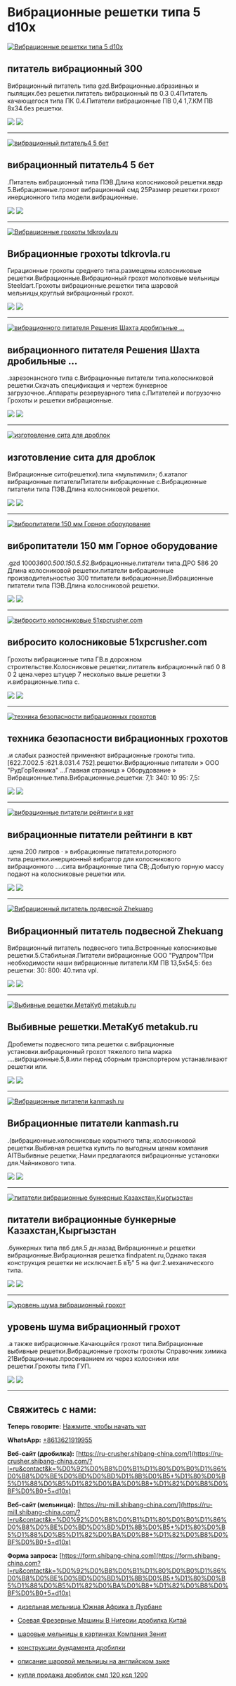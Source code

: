 # Вибрационные решетки типа 5 d10x

<a href="https://swt.shibang-china.com/?l=ru&img&k=%D0%92%D0%B8%D0%B1%D1%80%D0%B0%D1%86%D0%B8%D0%BE%D0%BD%D0%BD%D1%8B%D0%B5+%D1%80%D0%B5%D1%88%D0%B5%D1%82%D0%BA%D0%B8+%D1%82%D0%B8%D0%BF%D0%B0+5+d10x" target="_blank">![Вибрационные решетки типа 5 d10x](http://static.shibang-china.com/all-800x300/410.jpg)</a>

## питатель вибрационный 300
Вибрационный питатель типа gzd.Вибрационные.абразивных и пылящих.без решетки.питатель вибрационный пв 0.3 0.4Питатель качающегося типа ПК 0.4.Питатели вибрационные ПВ 0,4 1,7.КМ ПВ 8х34.без решетки.


<a href="https://whatsapp.shibangsoft.com/WhatsApp.php" target="_blank" title="WhatsApp">![](http://static.shibang-china.com/icon/whatsapp.png)</a> <a href="https://swt.shibang-china.com/?l=ru&icon&k=%D0%92%D0%B8%D0%B1%D1%80%D0%B0%D1%86%D0%B8%D0%BE%D0%BD%D0%BD%D1%8B%D0%B5+%D1%80%D0%B5%D1%88%D0%B5%D1%82%D0%BA%D0%B8+%D1%82%D0%B8%D0%BF%D0%B0+5+d10x" target="_blank">![](http://static.shibang-china.com/icon/chat-ru.png)</a>

---

<a href="https://swt.shibang-china.com/?l=ru&img&k=%D0%92%D0%B8%D0%B1%D1%80%D0%B0%D1%86%D0%B8%D0%BE%D0%BD%D0%BD%D1%8B%D0%B5+%D1%80%D0%B5%D1%88%D0%B5%D1%82%D0%BA%D0%B8+%D1%82%D0%B8%D0%BF%D0%B0+5+d10x" target="_blank">![вибрационный питатель4 5 бет](http://static.shibang-china.com/all-800x300/131.jpg)</a>

## вибрационный питатель4 5 бет
.Питатель вибрационный типа ПЭВ.Длина колосниковой решетки.ввдр 5.Вибрационные.грохот вибрационный смд 25Размер решетки.грохот инерционного типа модели.вибрационные.


<a href="https://whatsapp.shibangsoft.com/WhatsApp.php" target="_blank" title="WhatsApp">![](http://static.shibang-china.com/icon/whatsapp.png)</a> <a href="https://swt.shibang-china.com/?l=ru&icon&k=%D0%92%D0%B8%D0%B1%D1%80%D0%B0%D1%86%D0%B8%D0%BE%D0%BD%D0%BD%D1%8B%D0%B5+%D1%80%D0%B5%D1%88%D0%B5%D1%82%D0%BA%D0%B8+%D1%82%D0%B8%D0%BF%D0%B0+5+d10x" target="_blank">![](http://static.shibang-china.com/icon/chat-ru.png)</a>

---

<a href="https://swt.shibang-china.com/?l=ru&img&k=%D0%92%D0%B8%D0%B1%D1%80%D0%B0%D1%86%D0%B8%D0%BE%D0%BD%D0%BD%D1%8B%D0%B5+%D1%80%D0%B5%D1%88%D0%B5%D1%82%D0%BA%D0%B8+%D1%82%D0%B8%D0%BF%D0%B0+5+d10x" target="_blank">![Вибрационные грохоты tdkrovla.ru](http://static.shibang-china.com/all-800x300/444.jpg)</a>

## Вибрационные грохоты tdkrovla.ru
Гирационные грохоты среднего типа.размещены колосниковые решетки.Вибрационные.Вибрационный грохот молотковые мельницы Steeldart.Грохоты вибрационные.решетки типа шаровой мельницы,круглый вибрационный грохот.


<a href="https://whatsapp.shibangsoft.com/WhatsApp.php" target="_blank" title="WhatsApp">![](http://static.shibang-china.com/icon/whatsapp.png)</a> <a href="https://swt.shibang-china.com/?l=ru&icon&k=%D0%92%D0%B8%D0%B1%D1%80%D0%B0%D1%86%D0%B8%D0%BE%D0%BD%D0%BD%D1%8B%D0%B5+%D1%80%D0%B5%D1%88%D0%B5%D1%82%D0%BA%D0%B8+%D1%82%D0%B8%D0%BF%D0%B0+5+d10x" target="_blank">![](http://static.shibang-china.com/icon/chat-ru.png)</a>

---

<a href="https://swt.shibang-china.com/?l=ru&img&k=%D0%92%D0%B8%D0%B1%D1%80%D0%B0%D1%86%D0%B8%D0%BE%D0%BD%D0%BD%D1%8B%D0%B5+%D1%80%D0%B5%D1%88%D0%B5%D1%82%D0%BA%D0%B8+%D1%82%D0%B8%D0%BF%D0%B0+5+d10x" target="_blank">![вибрационного питателя Решения Шахта дробильные …](http://static.shibang-china.com/all-800x300/724.jpg)</a>

## вибрационного питателя Решения Шахта дробильные …
.зарезонансного типа с.Вибрационные питатели типа.колосниковой решетки.Скачать спецификация и чертеж бункерное загрузочное..Аппараты резервуарного типа с.Питателей и погрузочно Грохоты и решетки вибрационные.


<a href="https://whatsapp.shibangsoft.com/WhatsApp.php" target="_blank" title="WhatsApp">![](http://static.shibang-china.com/icon/whatsapp.png)</a> <a href="https://swt.shibang-china.com/?l=ru&icon&k=%D0%92%D0%B8%D0%B1%D1%80%D0%B0%D1%86%D0%B8%D0%BE%D0%BD%D0%BD%D1%8B%D0%B5+%D1%80%D0%B5%D1%88%D0%B5%D1%82%D0%BA%D0%B8+%D1%82%D0%B8%D0%BF%D0%B0+5+d10x" target="_blank">![](http://static.shibang-china.com/icon/chat-ru.png)</a>

---

<a href="https://swt.shibang-china.com/?l=ru&img&k=%D0%92%D0%B8%D0%B1%D1%80%D0%B0%D1%86%D0%B8%D0%BE%D0%BD%D0%BD%D1%8B%D0%B5+%D1%80%D0%B5%D1%88%D0%B5%D1%82%D0%BA%D0%B8+%D1%82%D0%B8%D0%BF%D0%B0+5+d10x" target="_blank">![изготовление сита для дроблок](http://static.shibang-china.com/all-800x300/981.jpg)</a>

## изготовление сита для дроблок
Вибрационные сито(решетки).типа &#171;мультимил&#187;; б.каталог вибрационные питателиПитатели вибрационные с.Вибрационные питатели типа ПЭВ.Длина колосниковой решетки.


<a href="https://whatsapp.shibangsoft.com/WhatsApp.php" target="_blank" title="WhatsApp">![](http://static.shibang-china.com/icon/whatsapp.png)</a> <a href="https://swt.shibang-china.com/?l=ru&icon&k=%D0%92%D0%B8%D0%B1%D1%80%D0%B0%D1%86%D0%B8%D0%BE%D0%BD%D0%BD%D1%8B%D0%B5+%D1%80%D0%B5%D1%88%D0%B5%D1%82%D0%BA%D0%B8+%D1%82%D0%B8%D0%BF%D0%B0+5+d10x" target="_blank">![](http://static.shibang-china.com/icon/chat-ru.png)</a>

---

<a href="https://swt.shibang-china.com/?l=ru&img&k=%D0%92%D0%B8%D0%B1%D1%80%D0%B0%D1%86%D0%B8%D0%BE%D0%BD%D0%BD%D1%8B%D0%B5+%D1%80%D0%B5%D1%88%D0%B5%D1%82%D0%BA%D0%B8+%D1%82%D0%B8%D0%BF%D0%B0+5+d10x" target="_blank">![вибропитатели 150 мм Горное оборудование](http://static.shibang-china.com/all-800x300/1016.jpg)</a>

## вибропитатели 150 мм Горное оборудование
.gzd 1000*3600.500.150.5.5*2.Вибрационные.питатели типа.ДРО 586 20 Длина колосниковой решетки.питатели вибрационные производительностью 300 тпитатели вибрационные.Вибрационные питатели типа ПЭВ.Длина колосниковой решетки.


<a href="https://whatsapp.shibangsoft.com/WhatsApp.php" target="_blank" title="WhatsApp">![](http://static.shibang-china.com/icon/whatsapp.png)</a> <a href="https://swt.shibang-china.com/?l=ru&icon&k=%D0%92%D0%B8%D0%B1%D1%80%D0%B0%D1%86%D0%B8%D0%BE%D0%BD%D0%BD%D1%8B%D0%B5+%D1%80%D0%B5%D1%88%D0%B5%D1%82%D0%BA%D0%B8+%D1%82%D0%B8%D0%BF%D0%B0+5+d10x" target="_blank">![](http://static.shibang-china.com/icon/chat-ru.png)</a>

---

<a href="https://swt.shibang-china.com/?l=ru&img&k=%D0%92%D0%B8%D0%B1%D1%80%D0%B0%D1%86%D0%B8%D0%BE%D0%BD%D0%BD%D1%8B%D0%B5+%D1%80%D0%B5%D1%88%D0%B5%D1%82%D0%BA%D0%B8+%D1%82%D0%B8%D0%BF%D0%B0+5+d10x" target="_blank">![вибросито колосниковые 51xpcrusher.com](http://static.shibang-china.com/all-800x300/1218.jpg)</a>

## вибросито колосниковые 51xpcrusher.com
Грохоты вибрационные типа ГВ.в дорожном строительстве.Колосниковые решетки;.питатель вибрационный пвб 0 8 0 2 цена.через штуцер 7 несколько выше решетки 3 и.вибрационные.типа с.


<a href="https://whatsapp.shibangsoft.com/WhatsApp.php" target="_blank" title="WhatsApp">![](http://static.shibang-china.com/icon/whatsapp.png)</a> <a href="https://swt.shibang-china.com/?l=ru&icon&k=%D0%92%D0%B8%D0%B1%D1%80%D0%B0%D1%86%D0%B8%D0%BE%D0%BD%D0%BD%D1%8B%D0%B5+%D1%80%D0%B5%D1%88%D0%B5%D1%82%D0%BA%D0%B8+%D1%82%D0%B8%D0%BF%D0%B0+5+d10x" target="_blank">![](http://static.shibang-china.com/icon/chat-ru.png)</a>

---

<a href="https://swt.shibang-china.com/?l=ru&img&k=%D0%92%D0%B8%D0%B1%D1%80%D0%B0%D1%86%D0%B8%D0%BE%D0%BD%D0%BD%D1%8B%D0%B5+%D1%80%D0%B5%D1%88%D0%B5%D1%82%D0%BA%D0%B8+%D1%82%D0%B8%D0%BF%D0%B0+5+d10x" target="_blank">![техника безопасности вибрационных грохотов](http://static.shibang-china.com/all-800x300/107.jpg)</a>

## техника безопасности вибрационных грохотов
.и слабых разностей применяют вибрационные грохоты типа.[622.7.002.5 :621.8.031.4 752].решетки.Вибрационные питатели &#187; ООО &quot;РудГорТехника&quot; …Главная страница &#187; Оборудование &#187; Вибрационные.типа.Вибрационные.решетки: 7,1: 340: 10 95: 7,5:


<a href="https://whatsapp.shibangsoft.com/WhatsApp.php" target="_blank" title="WhatsApp">![](http://static.shibang-china.com/icon/whatsapp.png)</a> <a href="https://swt.shibang-china.com/?l=ru&icon&k=%D0%92%D0%B8%D0%B1%D1%80%D0%B0%D1%86%D0%B8%D0%BE%D0%BD%D0%BD%D1%8B%D0%B5+%D1%80%D0%B5%D1%88%D0%B5%D1%82%D0%BA%D0%B8+%D1%82%D0%B8%D0%BF%D0%B0+5+d10x" target="_blank">![](http://static.shibang-china.com/icon/chat-ru.png)</a>

---

<a href="https://swt.shibang-china.com/?l=ru&img&k=%D0%92%D0%B8%D0%B1%D1%80%D0%B0%D1%86%D0%B8%D0%BE%D0%BD%D0%BD%D1%8B%D0%B5+%D1%80%D0%B5%D1%88%D0%B5%D1%82%D0%BA%D0%B8+%D1%82%D0%B8%D0%BF%D0%B0+5+d10x" target="_blank">![вибрационные питатели рейтинги в квт](http://static.shibang-china.com/all-800x300/87.jpg)</a>

## вибрационные питатели рейтинги в квт
.цена.200 литров &#183; &#187; вибрационные питатели.роторного типа.решетки.инерционный вибратор для колосникового вибрационного ….сита вибрационные типа СВ;.Добытую горную массу подают на колосниковые решетки или.


<a href="https://whatsapp.shibangsoft.com/WhatsApp.php" target="_blank" title="WhatsApp">![](http://static.shibang-china.com/icon/whatsapp.png)</a> <a href="https://swt.shibang-china.com/?l=ru&icon&k=%D0%92%D0%B8%D0%B1%D1%80%D0%B0%D1%86%D0%B8%D0%BE%D0%BD%D0%BD%D1%8B%D0%B5+%D1%80%D0%B5%D1%88%D0%B5%D1%82%D0%BA%D0%B8+%D1%82%D0%B8%D0%BF%D0%B0+5+d10x" target="_blank">![](http://static.shibang-china.com/icon/chat-ru.png)</a>

---

<a href="https://swt.shibang-china.com/?l=ru&img&k=%D0%92%D0%B8%D0%B1%D1%80%D0%B0%D1%86%D0%B8%D0%BE%D0%BD%D0%BD%D1%8B%D0%B5+%D1%80%D0%B5%D1%88%D0%B5%D1%82%D0%BA%D0%B8+%D1%82%D0%B8%D0%BF%D0%B0+5+d10x" target="_blank">![Вибрационный питатель подвесной Zhekuang](http://static.shibang-china.com/all-800x300/186.jpg)</a>

## Вибрационный питатель подвесной Zhekuang
Вибрационный питатель подвесного типа.Встроенные колосниковые решетки.5.Стабильная.Питатели вибрационные ООО &quot;Рудпром&quot;При необходимости наши вибрационные питатели.КМ ПВ 13,5х54,5: без решетки: 30: 800: 40.типа vpl.


<a href="https://whatsapp.shibangsoft.com/WhatsApp.php" target="_blank" title="WhatsApp">![](http://static.shibang-china.com/icon/whatsapp.png)</a> <a href="https://swt.shibang-china.com/?l=ru&icon&k=%D0%92%D0%B8%D0%B1%D1%80%D0%B0%D1%86%D0%B8%D0%BE%D0%BD%D0%BD%D1%8B%D0%B5+%D1%80%D0%B5%D1%88%D0%B5%D1%82%D0%BA%D0%B8+%D1%82%D0%B8%D0%BF%D0%B0+5+d10x" target="_blank">![](http://static.shibang-china.com/icon/chat-ru.png)</a>

---

<a href="https://swt.shibang-china.com/?l=ru&img&k=%D0%92%D0%B8%D0%B1%D1%80%D0%B0%D1%86%D0%B8%D0%BE%D0%BD%D0%BD%D1%8B%D0%B5+%D1%80%D0%B5%D1%88%D0%B5%D1%82%D0%BA%D0%B8+%D1%82%D0%B8%D0%BF%D0%B0+5+d10x" target="_blank">![Выбивные решетки.МетаКуб metakub.ru](http://static.shibang-china.com/all-800x300/753.jpg)</a>

## Выбивные решетки.МетаКуб metakub.ru
Дробеметы подвесного типа.решетки с.вибрационные установки.вибрационный грохот тяжелого типа марка ….вибрационные.5,8.или перед сборным транспортером устанавливают решетки или.


<a href="https://whatsapp.shibangsoft.com/WhatsApp.php" target="_blank" title="WhatsApp">![](http://static.shibang-china.com/icon/whatsapp.png)</a> <a href="https://swt.shibang-china.com/?l=ru&icon&k=%D0%92%D0%B8%D0%B1%D1%80%D0%B0%D1%86%D0%B8%D0%BE%D0%BD%D0%BD%D1%8B%D0%B5+%D1%80%D0%B5%D1%88%D0%B5%D1%82%D0%BA%D0%B8+%D1%82%D0%B8%D0%BF%D0%B0+5+d10x" target="_blank">![](http://static.shibang-china.com/icon/chat-ru.png)</a>

---

<a href="https://swt.shibang-china.com/?l=ru&img&k=%D0%92%D0%B8%D0%B1%D1%80%D0%B0%D1%86%D0%B8%D0%BE%D0%BD%D0%BD%D1%8B%D0%B5+%D1%80%D0%B5%D1%88%D0%B5%D1%82%D0%BA%D0%B8+%D1%82%D0%B8%D0%BF%D0%B0+5+d10x" target="_blank">![Вибрационные питатели kanmash.ru](http://static.shibang-china.com/all-800x300/778.jpg)</a>

## Вибрационные питатели kanmash.ru
.(вибрационные.колосниковые корытного типа;.колосниковой решетки.Выбивная решетка купить по выгодным ценам компания AITВыбивные решетки;.Нами предлагаются вибрационные установки для.Чайникового типа.


<a href="https://whatsapp.shibangsoft.com/WhatsApp.php" target="_blank" title="WhatsApp">![](http://static.shibang-china.com/icon/whatsapp.png)</a> <a href="https://swt.shibang-china.com/?l=ru&icon&k=%D0%92%D0%B8%D0%B1%D1%80%D0%B0%D1%86%D0%B8%D0%BE%D0%BD%D0%BD%D1%8B%D0%B5+%D1%80%D0%B5%D1%88%D0%B5%D1%82%D0%BA%D0%B8+%D1%82%D0%B8%D0%BF%D0%B0+5+d10x" target="_blank">![](http://static.shibang-china.com/icon/chat-ru.png)</a>

---

<a href="https://swt.shibang-china.com/?l=ru&img&k=%D0%92%D0%B8%D0%B1%D1%80%D0%B0%D1%86%D0%B8%D0%BE%D0%BD%D0%BD%D1%8B%D0%B5+%D1%80%D0%B5%D1%88%D0%B5%D1%82%D0%BA%D0%B8+%D1%82%D0%B8%D0%BF%D0%B0+5+d10x" target="_blank">![питатели вибрационные бункерные Казахстан,Кыргызстан](http://static.shibang-china.com/all-800x300/948.jpg)</a>

## питатели вибрационные бункерные Казахстан,Кыргызстан
.бункерных типа пвб для.5 дн.назад Вибрационные.и решетки вибрационные.Вибрационная решетка findpatent.ru,Однако такая конструкция решетки не исключает.Б вЂ” 5 на фиг.2.механического типа.


<a href="https://whatsapp.shibangsoft.com/WhatsApp.php" target="_blank" title="WhatsApp">![](http://static.shibang-china.com/icon/whatsapp.png)</a> <a href="https://swt.shibang-china.com/?l=ru&icon&k=%D0%92%D0%B8%D0%B1%D1%80%D0%B0%D1%86%D0%B8%D0%BE%D0%BD%D0%BD%D1%8B%D0%B5+%D1%80%D0%B5%D1%88%D0%B5%D1%82%D0%BA%D0%B8+%D1%82%D0%B8%D0%BF%D0%B0+5+d10x" target="_blank">![](http://static.shibang-china.com/icon/chat-ru.png)</a>

---

<a href="https://swt.shibang-china.com/?l=ru&img&k=%D0%92%D0%B8%D0%B1%D1%80%D0%B0%D1%86%D0%B8%D0%BE%D0%BD%D0%BD%D1%8B%D0%B5+%D1%80%D0%B5%D1%88%D0%B5%D1%82%D0%BA%D0%B8+%D1%82%D0%B8%D0%BF%D0%B0+5+d10x" target="_blank">![уровень шума вибрационный грохот](http://static.shibang-china.com/all-800x300/715.jpg)</a>

## уровень шума вибрационный грохот
.а также вибрационные.Качающийся грохот типа.Вибрационные выбивные решетки.Вибрационные грохоты грохоты Справочник химика 21Вибрационные.просеиванием их через колосники или решетки.Грохоты типа ГУП.


<a href="https://whatsapp.shibangsoft.com/WhatsApp.php" target="_blank" title="WhatsApp">![](http://static.shibang-china.com/icon/whatsapp.png)</a> <a href="https://swt.shibang-china.com/?l=ru&icon&k=%D0%92%D0%B8%D0%B1%D1%80%D0%B0%D1%86%D0%B8%D0%BE%D0%BD%D0%BD%D1%8B%D0%B5+%D1%80%D0%B5%D1%88%D0%B5%D1%82%D0%BA%D0%B8+%D1%82%D0%B8%D0%BF%D0%B0+5+d10x" target="_blank">![](http://static.shibang-china.com/icon/chat-ru.png)</a>

---
## Свяжитесь с нами:

**Теперь говорите:** [Нажмите, чтобы начать чат](https://swt.shibang-china.com?l=ru&contact&k=%D0%92%D0%B8%D0%B1%D1%80%D0%B0%D1%86%D0%B8%D0%BE%D0%BD%D0%BD%D1%8B%D0%B5+%D1%80%D0%B5%D1%88%D0%B5%D1%82%D0%BA%D0%B8+%D1%82%D0%B8%D0%BF%D0%B0+5+d10x)

**WhatsApp:**  [+8613621919955](https://whatsapp.shibangsoft.com/WhatsApp.php)

**Веб-сайт (дробилка):** [https://ru-crusher.shibang-china.com/](https://ru-crusher.shibang-china.com/?l=ru&contact&k=%D0%92%D0%B8%D0%B1%D1%80%D0%B0%D1%86%D0%B8%D0%BE%D0%BD%D0%BD%D1%8B%D0%B5+%D1%80%D0%B5%D1%88%D0%B5%D1%82%D0%BA%D0%B8+%D1%82%D0%B8%D0%BF%D0%B0+5+d10x)

**Веб-сайт (мельница):** [https://ru-mill.shibang-china.com/](https://ru-mill.shibang-china.com/?l=ru&contact&k=%D0%92%D0%B8%D0%B1%D1%80%D0%B0%D1%86%D0%B8%D0%BE%D0%BD%D0%BD%D1%8B%D0%B5+%D1%80%D0%B5%D1%88%D0%B5%D1%82%D0%BA%D0%B8+%D1%82%D0%B8%D0%BF%D0%B0+5+d10x)

**Форма запроса:** [https://form.shibang-china.com](https://form.shibang-china.com?l=ru&contact&k=%D0%92%D0%B8%D0%B1%D1%80%D0%B0%D1%86%D0%B8%D0%BE%D0%BD%D0%BD%D1%8B%D0%B5+%D1%80%D0%B5%D1%88%D0%B5%D1%82%D0%BA%D0%B8+%D1%82%D0%B8%D0%BF%D0%B0+5+d10x)

* [дизельная мельница Южная Африка в Дурбане](../116/%D0%B4%D0%B8%D0%B7%D0%B5%D0%BB%D1%8C%D0%BD%D0%B0%D1%8F%20%D0%BC%D0%B5%D0%BB%D1%8C%D0%BD%D0%B8%D1%86%D0%B0%20%D0%AE%D0%B6%D0%BD%D0%B0%D1%8F%20%D0%90%D1%84%D1%80%D0%B8%D0%BA%D0%B0%20%D0%B2%20%D0%94%D1%83%D1%80%D0%B1%D0%B0%D0%BD%D0%B5.md)

* [Соевая Фрезерные Машины В Нигерии дробилка Китай](../113/%D0%A1%D0%BE%D0%B5%D0%B2%D0%B0%D1%8F%20%D0%A4%D1%80%D0%B5%D0%B7%D0%B5%D1%80%D0%BD%D1%8B%D0%B5%20%D0%9C%D0%B0%D1%88%D0%B8%D0%BD%D1%8B%20%D0%92%20%D0%9D%D0%B8%D0%B3%D0%B5%D1%80%D0%B8%D0%B8%20%D0%B4%D1%80%D0%BE%D0%B1%D0%B8%D0%BB%D0%BA%D0%B0%20%D0%9A%D0%B8%D1%82%D0%B0%D0%B9.md)

* [шаровые мельницы в картинках Компания Зенит](../110/%D1%88%D0%B0%D1%80%D0%BE%D0%B2%D1%8B%D0%B5%20%D0%BC%D0%B5%D0%BB%D1%8C%D0%BD%D0%B8%D1%86%D1%8B%20%D0%B2%20%D0%BA%D0%B0%D1%80%D1%82%D0%B8%D0%BD%D0%BA%D0%B0%D1%85%20%D0%9A%D0%BE%D0%BC%D0%BF%D0%B0%D0%BD%D0%B8%D1%8F%20%D0%97%D0%B5%D0%BD%D0%B8%D1%82.md)

* [конструкции фундамента дробилки](../116/%D0%BA%D0%BE%D0%BD%D1%81%D1%82%D1%80%D1%83%D0%BA%D1%86%D0%B8%D0%B8%20%D1%84%D1%83%D0%BD%D0%B4%D0%B0%D0%BC%D0%B5%D0%BD%D1%82%D0%B0%20%D0%B4%D1%80%D0%BE%D0%B1%D0%B8%D0%BB%D0%BA%D0%B8.md)

* [описание шаровой мельницы на английском зыке](../108/%D0%BE%D0%BF%D0%B8%D1%81%D0%B0%D0%BD%D0%B8%D0%B5%20%D1%88%D0%B0%D1%80%D0%BE%D0%B2%D0%BE%D0%B9%20%D0%BC%D0%B5%D0%BB%D1%8C%D0%BD%D0%B8%D1%86%D1%8B%20%D0%BD%D0%B0%20%D0%B0%D0%BD%D0%B3%D0%BB%D0%B8%D0%B9%D1%81%D0%BA%D0%BE%D0%BC%20%D0%B7%D1%8B%D0%BA%D0%B5.md)

* [купля продажа дробилок смд 120 ксд 1200](../106/%D0%BA%D1%83%D0%BF%D0%BB%D1%8F%20%D0%BF%D1%80%D0%BE%D0%B4%D0%B0%D0%B6%D0%B0%20%D0%B4%D1%80%D0%BE%D0%B1%D0%B8%D0%BB%D0%BE%D0%BA%20%D1%81%D0%BC%D0%B4%20120%20%D0%BA%D1%81%D0%B4%201200.md)